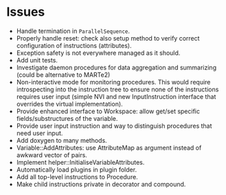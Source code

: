 # Issues

* Handle termination in `ParallelSequence`.
* Properly handle reset: check also setup method to verify correct configuration of instructions (attributes).
* Exception safety is not everywhere managed as it should.
* Add unit tests.
* Investigate daemon procedures for data aggregation and summarizing (could be alternative to MARTe2)
* Non-interactive mode for monitoring procedures. This would require introspecting into the instruction tree to ensure none of the instructions requires user input (simple NVI and new InputInstruction interface that overrides the virtual implementation).
* Provide enhanced interface to Workspace: allow get/set specific fields/substructures of the variable.
* Provide user input instruction and way to distinguish procedures that need user input.
* Add doxygen to many methods.
* Variable::AddAttributes: use AttributeMap as argument instead of awkward vector of pairs.
* Implement helper::InitialiseVariableAttributes.
* Automatically load plugins in plugin folder.
* Add all top-level instructions to Procedure.
* Make child instructions private in decorator and compound.
